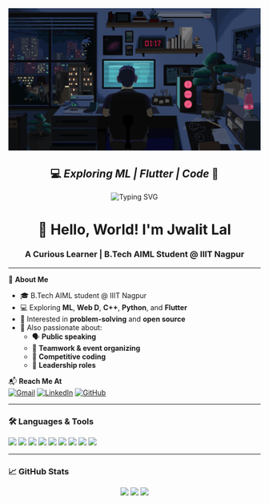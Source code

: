 <!-- Animated GIF (AI + Coding theme) -->
<div align="center">
  <img src="This pin is all about coding.gif" width="900" alt="Laptop Coding AI Animation" />
</div>

<h2 align="center">
  <span>💻</span> <strong><em>Exploring ML | Flutter | Code</em></strong> <span>🧠</span>
</h2>

<!-- Typing Text -->
<div align="center">
  <img src="https://readme-typing-svg.demolab.com?font=Fira+Code&size=28&pause=1000&center=true&vCenter=true&width=500&lines=Hey!+I'm+Jwalit+Lal;A+Tech+Explorer+%F0%9F%9A%80;Learning+ML+and+Flutter" alt="Typing SVG" />
</div>

<h1 align="center">👋 Hello, World! I'm Jwalit Lal</h1>
<h3 align="center">A Curious Learner | B.Tech AIML Student @ IIIT Nagpur</h3>

---

🌟 **About Me**
- 🎓 B.Tech AIML student @ IIIT Nagpur  
- 💻 Exploring **ML**, **Web D**, **C++**, **Python**, and **Flutter**
- 🚀 Interested in **problem-solving** and **open source**
- 🎯 Also passionate about:
  - 🗣️ **Public speaking**
  - 🤝 **Teamwork & event organizing**
  - 🧠 **Competitive coding**
  - 🧭 **Leadership roles**

📬 **Reach Me At**  
[![Gmail](https://img.shields.io/badge/Gmail-D14836?style=flat&logo=gmail&logoColor=white)](mailto:jwalitlal7@gmail.com)
[![LinkedIn](https://img.shields.io/badge/LinkedIn-blue?style=flat&logo=linkedin&logoColor=white)](https://www.linkedin.com/in/jwalitlal)
[![GitHub](https://img.shields.io/badge/GitHub-black?style=flat&logo=github&logoColor=white)](https://github.com/JWALIT-24)

---

### 🛠️ Languages & Tools

<p align="left">
  <img src="https://img.shields.io/badge/Python-3670A0?style=for-the-badge&logo=python&logoColor=yellow" />
  <img src="https://img.shields.io/badge/C++-00599C?style=for-the-badge&logo=c%2B%2B&logoColor=white" />
  <img src="https://img.shields.io/badge/Flutter-02569B?style=for-the-badge&logo=flutter&logoColor=white" />
  <img src="https://img.shields.io/badge/Dart-0175C2?style=for-the-badge&logo=dart&logoColor=white" />
  <img src="https://img.shields.io/badge/HTML-E34F26?style=for-the-badge&logo=html5&logoColor=white" />
  <img src="https://img.shields.io/badge/CSS-1572B6?style=for-the-badge&logo=css3&logoColor=white" />
  <img src="https://img.shields.io/badge/JavaScript-F7DF1E?style=for-the-badge&logo=javascript&logoColor=black" />
  <img src="https://img.shields.io/badge/Git-F05032?style=for-the-badge&logo=git&logoColor=white" />
  <img src="https://img.shields.io/badge/MySQL-4479A1?style=for-the-badge&logo=mysql&logoColor=white" />
</p>

---

### 📈 GitHub Stats

<div align="center">
  <img src="https://github-readme-stats.vercel.app/api?username=JWALIT-24&show_icons=true&theme=tokyonight&hide_border=false" height="150" />
  <img src="https://streak-stats.demolab.com/?user=JWALIT-24&theme=tokyonight&hide_border=false" height="150" />
  <img src="https://github-readme-stats.vercel.app/api/top-langs/?username=JWALIT-24&layout=compact&theme=tokyonight&hide_border=false" height="150"/>
</div>
